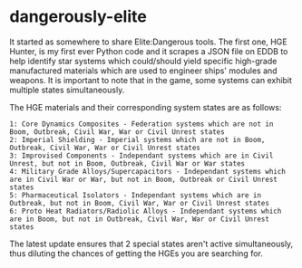 # dangerously-elite
It started as somewhere to share Elite:Dangerous tools. 
The first one, HGE Hunter, is my first ever Python code and it scrapes a JSON file on EDDB to help identify star systems which could/should yield specific high-grade manufactured materials which are used to engineer ships' modules and weapons. It is important to note that in the game, some systems can exhibit multiple states simultaneously.

The HGE materials and their corresponding system states are as follows:
```
1: Core Dynamics Composites - Federation systems which are not in Boom, Outbreak, Civil War, War or Civil Unrest states
2: Imperial Shielding - Imperial systems which are not in Boom, Outbreak, Civil War, War or Civil Unrest states
3: Improvised Components - Independant systems which are in Civil Unrest, but not in Boom, Outbreak, Civil War or War states
4: Military Grade Alloys/Supercapacitors - Independant systems which are in Civil War or War, but not in Boom, Outbreak or Civil Unrest states
5: Pharmaceutical Isolators - Independant systems which are in Outbreak, but not in Boom, Civil War, War or Civil Unrest states
6: Proto Heat Radiators/Radiolic Alloys - Independant systems which are in Boom, but not in Outbreak, Civil War, War or Civil Unrest states
```
The latest update ensures that 2 special states aren't active simultaneously, thus diluting the chances of getting the HGEs you are searching for.
